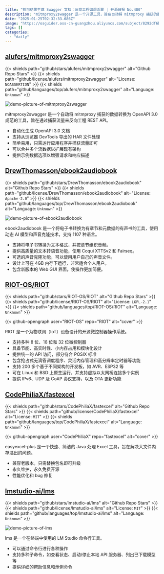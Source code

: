 ```yaml
---
title: "抓包结果生成 Swagger 文档：反向工程如虎添翼 | 开源日报 No.480"
description: "mitmproxy2swagger 是一个开源工具，旨在自动将 mitmproxy 捕获的数据转换为 OpenAPI 3.0 规范，便于反向工程 REST API。它支持处理浏览器 DevTools 导出的 HAR 文件，操作简单，允许合并多个流数据并提供示例数据选项以增强 API 文档。"
date: "2025-01-25T02:32:33.686Z"
image: "https://osguider.oss-cn-guangzhou.aliyuncs.com/subject/8292df6b07d157f6c8c7196ae087a4c8.png"
tags: []
categories:
  - "daily"
---
```


## [alufers/mitmproxy2swagger](https://github.com/alufers/mitmproxy2swagger)

{{< shields path="github/stars/alufers/mitmproxy2swagger" alt="Github Repo Stars" >}} {{< shields path="github/license/alufers/mitmproxy2swagger" alt="License: `NOASSERTION`" >}} {{< shields path="github/languages/top/alufers/mitmproxy2swagger" alt="Language: `Unknown`" >}}

![demo-picture-of-mitmproxy2swagger](https://static.osguider.com/subject/github/alufers/mitmproxy2swagger/93c9cc40108c824f3af6ef74102b1584.png)

mitmproxy2swagger 是一个自动将 mitmproxy 捕获的数据转换为 OpenAPI 3.0 规范的工具，旨在通过捕获流量来反向工程 REST API。

- 自动化生成 OpenAPI 3.0 文档
- 支持从浏览器 DevTools 导出的 HAR 文件处理
- 简单易用，只需运行应用程序并捕获流量即可
- 可以合并多个流数据以扩展现有架构
- 提供示例数据选项以增强请求和响应描述
  
## [DrewThomasson/ebook2audiobook](https://github.com/DrewThomasson/ebook2audiobook)

{{< shields path="github/stars/DrewThomasson/ebook2audiobook" alt="Github Repo Stars" >}} {{< shields path="github/license/DrewThomasson/ebook2audiobook" alt="License: `Apache-2.0`" >}} {{< shields path="github/languages/top/DrewThomasson/ebook2audiobook" alt="Language: `Unknown`" >}}

![demo-picture-of-ebook2audiobook](https://static.osguider.com/subject/github/DrewThomasson/ebook2audiobook/3c54559cbe923742c3cd0e3e67a1be77.gif)

ebook2audiobook 是一个将电子书转换为有章节和元数据的有声书的工具，使用动态 AI 模型和声音克隆技术，支持 1107 种语言。

- 支持将电子书转换为文本格式，并按章节组织音频。
- 提供高质量的文本转语音功能，使用 Coqui XTTSv2 和 Fairseq。
- 可选的声音克隆功能，可以使用用户自己的声音文件。
- 设计上可在 4GB 内存下运行，非常适合个人用户。
- 包含新版本的 Web GUI 界面，使操作更加简便。
  
## [RIOT-OS/RIOT](https://github.com/RIOT-OS/RIOT)

{{< shields path="github/stars/RIOT-OS/RIOT" alt="Github Repo Stars" >}} {{< shields path="github/license/RIOT-OS/RIOT" alt="License: `LGPL-2.1`" >}} {{< shields path="github/languages/top/RIOT-OS/RIOT" alt="Language: `Unknown`" >}}

{{< github-opengraph user="RIOT-OS" repo="RIOT" alt="cover" >}}

RIOT 是一个为物联网（IoT）设备设计的开源微控制器操作系统。

- 支持多种 8 位、16 位和 32 位微控制器
- 具备节能、高实时性、小内存占用和模块化设计
- 提供统一的 API 访问，部分符合 POSIX 标准
- 包含抢占式无滴答调度程序、灵活内存管理和高分辨率定时器等功能
- 支持 200 多个基于不同架构的开发板，如 AVR、ESP32 等
- 可在 Linux 和 BSD 上原生运行，并支持虚拟以太网桥连接多个实例
- 提供 IPv6、UDP 及 CoAP 协议支持，以及 OTA 更新功能
  
## [CodePhiliaX/fastexcel](https://github.com/CodePhiliaX/fastexcel)

{{< shields path="github/stars/CodePhiliaX/fastexcel" alt="Github Repo Stars" >}} {{< shields path="github/license/CodePhiliaX/fastexcel" alt="License: `MIT`" >}} {{< shields path="github/languages/top/CodePhiliaX/fastexcel" alt="Language: `Unknown`" >}}

{{< github-opengraph user="CodePhiliaX" repo="fastexcel" alt="cover" >}}

easyexcel-plus 是一个快速、简洁的 Java 处理 Excel 工具，旨在解决大文件内存溢出的问题。

- 兼容老版本，只需替换包名即可升级
- 永久维护，永久免费开源
- 性能优化和 bug 修复
  
## [lmstudio-ai/lms](https://github.com/lmstudio-ai/lms)

{{< shields path="github/stars/lmstudio-ai/lms" alt="Github Repo Stars" >}} {{< shields path="github/license/lmstudio-ai/lms" alt="License: `MIT`" >}} {{< shields path="github/languages/top/lmstudio-ai/lms" alt="Language: `Unknown`" >}}

![demo-picture-of-lms](https://static.osguider.com/subject/github/lmstudio-ai/lms/f48c2d49c4a99451311c16f2ed9b01ed.png)

lms 是一个在终端中使用的 LM Studio 命令行工具。

- 可以通过命令行进行各种操作
- 支持多种子命令，如查看状态、启动/停止本地 API 服务器、列出已下载模型等
- 提供详细的帮助信息和示例命令
  
